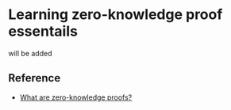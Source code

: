# Learning zero-knowledge proof essentails

will be added

## Reference

- [What are zero-knowledge proofs?](https://ethereum.org/en/zero-knowledge-proofs/)